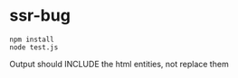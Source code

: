 # ssr-bug

```
npm install
node test.js
```

Output should INCLUDE the html entities, not replace them